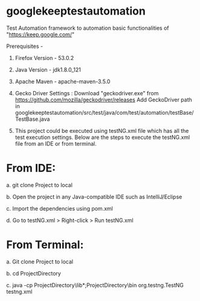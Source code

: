 # googlekeeptestautomation

Test Automation framework to automation basic functionalities of "https://keep.google.com/"

Prerequisites - 

1. Firefox Version -  53.0.2
2. Java  Version -  jdk1.8.0_121
3. Apache Maven - apache-maven-3.5.0
4. Gecko Driver Settings : Download "geckodriver.exe" from https://github.com/mozilla/geckodriver/releases 
                           Add GeckoDriver path in googlekeeptestautomation/src/test/java/com/test/automation/testBase/TestBase.java
                           
5. This project could be executed using testNG.xml file which has all the test execution settings.
Below are the steps to execute the testNG.xml file from an IDE or from terminal.

# From IDE:

  a. git clone Project to local
	
  b. Open the project in any Java-compatible IDE such as IntelliJ/Eclipse
	
  c. Import the dependencies using pom.xml
	
  d. Go to testNG.xml > Right-click > Run testNG.xml

# From Terminal:

  a. Git clone Project to local
	
  b. cd ProjectDirectory 
	
  c. java -cp ProjectDirectory\lib\*;ProjectDirectory\bin org.testng.TestNG testng.xml
